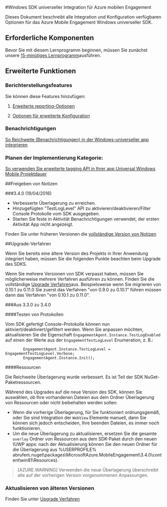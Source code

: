 <properties
    pageTitle="Windows SDK universeller Integration"
    description="Universeller Integration von Windows SDK für Azure mobilen Engagement"                                     
    services="mobile-engagement"
    documentationCenter="mobile"
    authors="piyushjo"
    manager="dwrede"
    editor="" />

<tags
    ms.service="mobile-engagement"
    ms.workload="mobile"
    ms.tgt_pltfrm="mobile-windows-store"
    ms.devlang="dotnet"
    ms.topic="article"
    ms.date="08/12/2016"
    ms.author="piyushjo;ricksal" />

#<a name="windows-universal-sdk-integration-for-azure-mobile-engagement"></a>Windows SDK universeller Integration für Azure mobilen Engagement

Dieses Dokument beschreibt alle Integration und Konfiguration verfügbaren Optionen für das Azure Mobile Engagement Windows universeller SDK.

## <a name="prerequisites"></a>Erforderliche Komponenten

Bevor Sie mit diesem Lernprogramm beginnen, müssen Sie zunächst unsere [15-minütiges Lernprogramm](mobile-engagement-windows-store-dotnet-get-started.md)ausführen.

## <a name="advanced-features"></a>Erweiterte Funktionen

### <a name="reporting-features"></a>Berichterstellungsfeatures
Sie können diese Features hinzufügen:

1. [Erweiterte reporting-Optionen](mobile-engagement-windows-store-advanced-reporting.md)

2. [Optionen für erweiterte Konfiguration](mobile-engagement-windows-store-advanced-configuration.md)

### <a name="notifications"></a>Benachrichtigungen

[So Reichweite (Benachrichtigungen) in der Windows-universeller app integrieren](mobile-engagement-windows-store-integrate-engagement-reach.md)

### <a name="tag-plan-implementation"></a>Planen der Implementierung Kategorie:

[So verwenden Sie erweiterte tagging API in Ihrer app Universal Windows Mobile Projektdauer](mobile-engagement-windows-store-use-engagement-api.md)

##<a name="release-notes"></a>Freigeben von Notizen

###<a name="340-04192016"></a>3.4.0 (19/04/2016)

-   Verbesserte Überlagerung zu erreichen.
-   Hinzugefügten "TestLogLevel" API zu aktivieren/deaktivieren/Filter Console Protokolle vom SDK ausgegeben.
-   Starten Sie feste in Aktivität Benachrichtigungen verwendet, der ersten Aktivität App nicht angezeigt.

Finden Sie unter früheren Versionen die [vollständige Version von Notizen](mobile-engagement-windows-store-release-notes.md)

##<a name="upgrade-procedures"></a>Upgrade-Verfahren

Wenn Sie bereits eine ältere Version des Projekts in Ihrer Anwendung integriert haben, müssen Sie die folgenden Punkte beachten beim Upgrade des SDKS.

Wenn Sie mehrere Versionen von SDK verpasst haben, müssen Sie möglicherweise mehrere Verfahren ausführen zu können. Finden Sie die vollständige [Upgrade Verfahren](mobile-engagement-windows-store-upgrade-procedure.md)aus. Beispielsweise wenn Sie migrieren von 0.10.1 zu 0.11.0 Sie zuerst das Verfahren "von 0.9.0 zu 0.10.1" führen müssen dann das Verfahren "von 0.10.1 zu 0.11.0".

###<a name="from-330-to-340"></a>Aus 3.3.0 zu 3.4.0

####<a name="test-logs"></a>Testen von Protokollen

Vom SDK gefertigt Console-Protokolle können nun aktiviert/deaktiviert/gefiltert werden. Wenn Sie anpassen möchten, aktualisieren Sie die Eigenschaft `EngagementAgent.Instance.TestLogEnabled` auf einen der Werte aus der `EngagementTestLogLevel` Enumeration, z. B.:

            EngagementAgent.Instance.TestLogLevel = EngagementTestLogLevel.Verbose;
            EngagementAgent.Instance.Init();

####<a name="resources"></a>Ressourcen

Die Reichweite Überlagerung wurde verbessert. Es ist Teil der SDK NuGet-Paketressourcen.

Während des Upgrades auf die neue Version des SDK, können Sie auswählen, ob Ihre vorhandenen Dateien aus dem Ordner Überlagerung von Ressourcen oder nicht beibehalten werden sollen:

* Wenn die vorherige Überlagerung, für Sie funktioniert ordnungsgemäß, oder Sie sind Integration der `WebView` Elemente manuell, dann Sie können sich jedoch entscheiden, Ihre beenden Dateien, es immer noch funktionieren.
* Um die neue Überlagerung zu aktualisieren, ersetzen Sie die gesamte `overlay` Ordner von Ressourcen aus dem SDK-Paket durch den neuen (UWP apps: nach der Aktualisierung können Sie den neuen Ordner für die Überlagerung aus %USERPROFILE% abrufen\\.nuget\packages\MicrosoftAzure.MobileEngagement\3.4.0\content\win81\Resources).

> [AZURE.WARNING] Verwenden die neue Überlagerung überschreibt alle auf der vorherigen Version vorgenommenen Anpassungen.

### <a name="upgrade-from-older-versions"></a>Aktualisieren von älteren Versionen

Finden Sie unter [Upgrade Verfahren](mobile-engagement-windows-store-upgrade-procedure.md)
